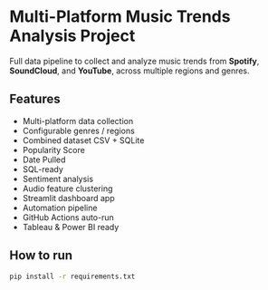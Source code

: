 # Multi-Platform Music Trends Analysis Project

Full data pipeline to collect and analyze music trends from **Spotify**, **SoundCloud**, and **YouTube**, across multiple regions and genres.

## Features

- Multi-platform data collection  
- Configurable genres / regions  
- Combined dataset CSV + SQLite  
- Popularity Score  
- Date Pulled  
- SQL-ready  
- Sentiment analysis  
- Audio feature clustering  
- Streamlit dashboard app  
- Automation pipeline  
- GitHub Actions auto-run  
- Tableau & Power BI ready

## How to run

```bash
pip install -r requirements.txt